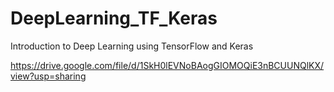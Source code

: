 # DeepLearning_TF_Keras
Introduction to Deep Learning using TensorFlow and Keras

https://drive.google.com/file/d/1SkH0lEVNoBAogGIOMOQiE3nBCUUNQlKX/view?usp=sharing



